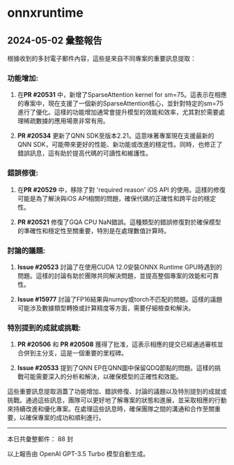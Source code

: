 # onnxruntime

## 2024-05-02 彙整報告

根據收到的多封電子郵件內容，這些是來自不同專案的重要訊息提取：



### 功能增加:

1. 在**PR #20531** 中，新增了SparseAttention kernel for sm=75。這表示在相應的專案中，現在支援了一個新的SparseAttention核心，並針對特定的sm=75進行了優化。這樣的功能增加通常會提升模型的效能和效率，尤其對於需要處理稀疏數據的應用場景非常有用。



2. **PR #20534** 更新了QNN SDK至版本2.21。這意味著專案現在支援最新的QNN SDK，可能帶來更好的性能、新功能或改進的穩定性。同時，也修正了錯誤訊息，這有助於提高代碼的可讀性和維護性。



### 錯誤修復:

1. 在**PR #20529** 中，移除了對 'required reason' iOS API 的使用。這樣的修復可能是為了解決與iOS API相關的問題，確保代碼的正確性和跨平台的穩定性。



2. **PR #20521** 修復了GQA CPU NaN錯誤。這種類型的錯誤修復對於確保模型的準確性和穩定性至關重要，特別是在處理數值計算時。



### 討論的議題:

1. **Issue #20523** 討論了在使用CUDA 12.0安裝ONNX Runtime GPU時遇到的問題。這樣的討論有助於團隊共同解決問題，並提高整個專案的效能和可靠性。



2. **Issue #15977** 討論了FP16結果與numpy或torch不匹配的問題。這樣的議題可能涉及數據類型轉換或計算精度等方面，需要仔細檢查和解決。



### 特別提到的成就或挑戰:

1. **PR #20506** 和 **PR #20508** 獲得了批准，這表示相應的提交已經通過審核並合併到主分支，這是一個重要的里程碑。



2. **Issue #20533** 提到了QNN EP在QNN圖中保留QDQ節點的問題。這樣的挑戰可能需要深入的分析和解決，以確保模型的正確性和效能。



這些重要訊息提取涵蓋了功能增加、錯誤修復、討論的議題以及特別提到的成就或挑戰。通過這些訊息，團隊可以更好地了解專案的狀態和進展，並采取相應的行動來持續改進和優化專案。在處理這些訊息時，確保團隊之間的溝通和合作至關重要，以確保專案的成功和順利進行。



---



本日共彙整郵件： 88 封



以上報告由 OpenAI GPT-3.5 Turbo 模型自動生成。
